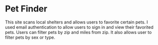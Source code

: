 # Pet Finder
This site scans local shelters and allows users to favorite certain pets. I used email authentication to allow users to sign in and view their favorited pets. Users can filter pets by zip and miles from zip. It also allows user to filter pets by sex or type. 
